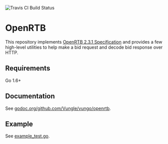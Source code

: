 ![Travis CI Build Status](https://travis-ci.org/Vungle/openrtb.svg?branch=master)

# OpenRTB

This repository implements [OpenRTB 2.3.1 Specification][openrtb-spec] and
provides a few high-level utilities to help make a bid request and decode bid
response over HTTP.

[openrtb-spec]: http://www.iab.net/media/file/OpenRTB_API_Specification_Version_2_3_1.pdf

## Requirements

Go 1.6+

## Documentation

See [godoc.org/github.com/Vungle/vungo/openrtb](godoc.org/github.com/Vungle/vungo/openrtb).

## Example

See [example_test.go](openrtbutil/example_test.go).

